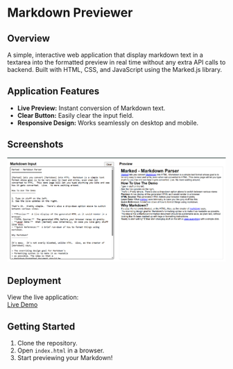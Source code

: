 # Markdown Previewer

## Overview
A simple, interactive web application that display markdown text in a textarea into the formatted preview in real time without any extra API calls to backend. Built with HTML, CSS, and JavaScript using the Marked.js library.

## Application Features
- **Live Preview:** Instant conversion of Markdown text.
- **Clear Button:** Easily clear the input field.
- **Responsive Design:** Works seamlessly on desktop and mobile.

## Screenshots
![alt text](image.png)

## Deployment
View the live application:  
[Live Demo](https://your-netlify-app.netlify.app)

## Getting Started
1. Clone the repository.
2. Open `index.html` in a browser.
3. Start previewing your Markdown!
